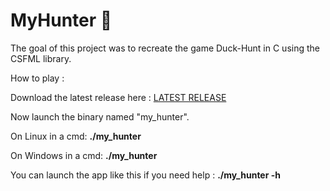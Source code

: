 # MyHunter :duck:

The goal of this project was to recreate the game Duck-Hunt in C using the CSFML library.

How to play :

Download the latest release here : [LATEST RELEASE](https://github.com/shookx/MyHunter/releases/tag/v1.0.0)

Now launch the binary named "my_hunter".

On Linux in a cmd: **./my_hunter**

On Windows in a cmd: **./my_hunter**

You can launch the app like this if you need help : **./my_hunter -h**
